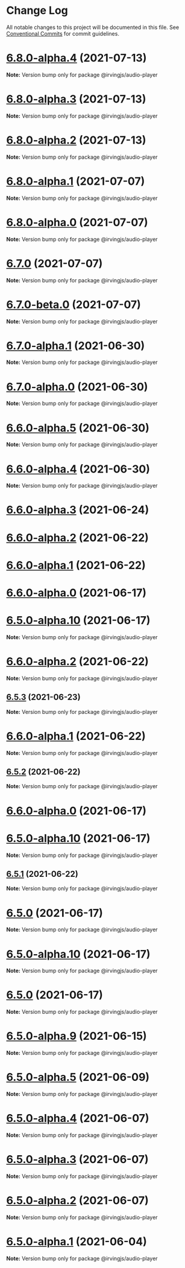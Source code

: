 # Change Log

All notable changes to this project will be documented in this file.
See [Conventional Commits](https://conventionalcommits.org) for commit guidelines.

# [6.8.0-alpha.4](https://github.com/alleyinteractive/irving/packages/audio-player/compare/v6.8.0-alpha.3...v6.8.0-alpha.4) (2021-07-13)

**Note:** Version bump only for package @irvingjs/audio-player





# [6.8.0-alpha.3](https://github.com/alleyinteractive/irving/packages/audio-player/compare/v6.8.0-alpha.2...v6.8.0-alpha.3) (2021-07-13)

**Note:** Version bump only for package @irvingjs/audio-player





# [6.8.0-alpha.2](https://github.com/alleyinteractive/irving/packages/audio-player/compare/v6.8.0-alpha.1...v6.8.0-alpha.2) (2021-07-13)

**Note:** Version bump only for package @irvingjs/audio-player





# [6.8.0-alpha.1](https://github.com/alleyinteractive/irving/packages/audio-player/compare/v6.8.0-alpha.0...v6.8.0-alpha.1) (2021-07-07)

**Note:** Version bump only for package @irvingjs/audio-player





# [6.8.0-alpha.0](https://github.com/alleyinteractive/irving/packages/audio-player/compare/v6.7.0...v6.8.0-alpha.0) (2021-07-07)

**Note:** Version bump only for package @irvingjs/audio-player





# [6.7.0](https://github.com/alleyinteractive/irving/packages/audio-player/compare/v6.7.0-beta.0...v6.7.0) (2021-07-07)

**Note:** Version bump only for package @irvingjs/audio-player





# [6.7.0-beta.0](https://github.com/alleyinteractive/irving/packages/audio-player/compare/v6.7.0-alpha.3...v6.7.0-beta.0) (2021-07-07)

**Note:** Version bump only for package @irvingjs/audio-player





# [6.7.0-alpha.1](https://github.com/alleyinteractive/irving/packages/audio-player/compare/v6.7.0-alpha.0...v6.7.0-alpha.1) (2021-06-30)

**Note:** Version bump only for package @irvingjs/audio-player





# [6.7.0-alpha.0](https://github.com/alleyinteractive/irving/packages/audio-player/compare/v6.6.0-alpha.5...v6.7.0-alpha.0) (2021-06-30)

**Note:** Version bump only for package @irvingjs/audio-player





# [6.6.0-alpha.5](https://github.com/alleyinteractive/irving/packages/audio-player/compare/v6.6.0-alpha.4...v6.6.0-alpha.5) (2021-06-30)

**Note:** Version bump only for package @irvingjs/audio-player





# [6.6.0-alpha.4](https://github.com/alleyinteractive/irving/packages/audio-player/compare/v6.6.0-alpha.3...v6.6.0-alpha.4) (2021-06-30)

**Note:** Version bump only for package @irvingjs/audio-player





# [6.6.0-alpha.3](https://github.com/alleyinteractive/irving/packages/audio-player/compare/v6.5.3...v6.6.0-alpha.3) (2021-06-24)



# [6.6.0-alpha.2](https://github.com/alleyinteractive/irving/packages/audio-player/compare/v6.5.1...v6.6.0-alpha.2) (2021-06-22)



# [6.6.0-alpha.1](https://github.com/alleyinteractive/irving/packages/audio-player/compare/v6.6.0-alpha.0...v6.6.0-alpha.1) (2021-06-22)



# [6.6.0-alpha.0](https://github.com/alleyinteractive/irving/packages/audio-player/compare/v6.5.0...v6.6.0-alpha.0) (2021-06-17)



# [6.5.0-alpha.10](https://github.com/alleyinteractive/irving/packages/audio-player/compare/v6.5.0-alpha.9...v6.5.0-alpha.10) (2021-06-17)

**Note:** Version bump only for package @irvingjs/audio-player





# [6.6.0-alpha.2](https://github.com/alleyinteractive/irving/packages/audio-player/compare/v6.6.0-alpha.1...v6.6.0-alpha.2) (2021-06-22)

**Note:** Version bump only for package @irvingjs/audio-player
## [6.5.3](https://github.com/alleyinteractive/irving/packages/audio-player/compare/v6.5.2...v6.5.3) (2021-06-23)

**Note:** Version bump only for package @irvingjs/audio-player





# [6.6.0-alpha.1](https://github.com/alleyinteractive/irving/packages/audio-player/compare/v6.6.0-alpha.0...v6.6.0-alpha.1) (2021-06-22)

**Note:** Version bump only for package @irvingjs/audio-player
## [6.5.2](https://github.com/alleyinteractive/irving/packages/audio-player/compare/v6.5.1...v6.5.2) (2021-06-22)

**Note:** Version bump only for package @irvingjs/audio-player





# [6.6.0-alpha.0](https://github.com/alleyinteractive/irving/packages/audio-player/compare/v6.5.0...v6.6.0-alpha.0) (2021-06-17)



# [6.5.0-alpha.10](https://github.com/alleyinteractive/irving/packages/audio-player/compare/v6.5.0-alpha.9...v6.5.0-alpha.10) (2021-06-17)

**Note:** Version bump only for package @irvingjs/audio-player
## [6.5.1](https://github.com/alleyinteractive/irving/packages/audio-player/compare/v6.5.0...v6.5.1) (2021-06-22)

**Note:** Version bump only for package @irvingjs/audio-player





# [6.5.0](https://github.com/alleyinteractive/irving/packages/audio-player/compare/v6.5.0-alpha.9...v6.5.0) (2021-06-17)

**Note:** Version bump only for package @irvingjs/audio-player





# [6.5.0-alpha.10](https://github.com/alleyinteractive/irving/packages/audio-player/compare/v6.5.0-alpha.9...v6.5.0-alpha.10) (2021-06-17)

**Note:** Version bump only for package @irvingjs/audio-player
# [6.5.0](https://github.com/alleyinteractive/irving/packages/audio-player/compare/v6.5.0-alpha.9...v6.5.0) (2021-06-17)

**Note:** Version bump only for package @irvingjs/audio-player

# [6.5.0-alpha.9](https://github.com/alleyinteractive/irving/packages/audio-player/compare/v6.5.0-alpha.8...v6.5.0-alpha.9) (2021-06-15)

**Note:** Version bump only for package @irvingjs/audio-player





# [6.5.0-alpha.5](https://github.com/alleyinteractive/irving/packages/audio-player/compare/v6.5.0-alpha.4...v6.5.0-alpha.5) (2021-06-09)

**Note:** Version bump only for package @irvingjs/audio-player





# [6.5.0-alpha.4](https://github.com/alleyinteractive/irving/packages/audio-player/compare/v6.5.0-alpha.3...v6.5.0-alpha.4) (2021-06-07)

**Note:** Version bump only for package @irvingjs/audio-player





# [6.5.0-alpha.3](https://github.com/alleyinteractive/irving/packages/audio-player/compare/v6.5.0-alpha.2...v6.5.0-alpha.3) (2021-06-07)

**Note:** Version bump only for package @irvingjs/audio-player





# [6.5.0-alpha.2](https://github.com/alleyinteractive/irving/packages/audio-player/compare/v6.5.0-alpha.1...v6.5.0-alpha.2) (2021-06-07)

**Note:** Version bump only for package @irvingjs/audio-player





# [6.5.0-alpha.1](https://github.com/alleyinteractive/irving/packages/audio-player/compare/v6.5.0-alpha.0...v6.5.0-alpha.1) (2021-06-04)

**Note:** Version bump only for package @irvingjs/audio-player
